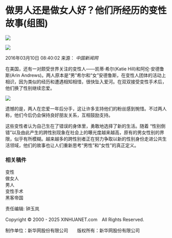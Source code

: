 # 做男人还是做女人好？他们所经历的变性故事(组图)

![](http://www.xinhuanet.com/imgs2015/xhwxlogo300.jpg)

![](http://www.xinhuanet.com/world/2016-03/10/ewm_128788213_61n.jpg)

2016年03月10日 08:40:02 来源： _中国新闻网_

在美国，还有一对颇受世界关注的变性人——凯蒂·希尔(Katie Hill)和阿伦·安德鲁斯(Arin Andrews)。两人原本是“男”希尔和“女”安德鲁斯，在变性人团体的活动上相识，因为类似的经历和遭遇相知相惜，很快坠入爱河。在双双接受变性手术后，他们换了性别继续恋爱。

![](128788213_14575703884301n.jpg)

遗憾的是，两人在恋爱一年后分手，这让许多支持他们的粉丝感到惋惜。不过两人称，他们今后仍会保持良好朋友关系，互相鼓励支持。

这些变性者认为自己生在了错误的身体里，勇敢地选择了新的生活。随着 “性别倒错”以及由此产生的跨性别现象在社会上的曝光度越来越高，原有的男女性别的界限，似乎有所模糊。越来越多的跨性别者正在努力争取以新的性别身份走进公共生活领域，他们的故事也让人们重新思考“男性”和“女性”的真正定义。

### 相关稿件

变性  
做女人  
男人  
变性手术  
黑客帝国  

责任编辑: 钟玉岚 

Copyright © 2000 - 2025 XINHUANET.com　All Rights Reserved.  

制作单位：新华网股份有限公司　　版权所有：新华网股份有限公司